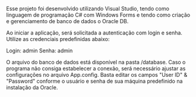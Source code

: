 Esse projeto foi desenvolvido utilizando Visual Studio, tendo como linguagem de programação C# com Windows Forms e tendo como criação e gerenciamento de banco de dados o Oracle DB.

Ao iniciar a aplicação, será solicitada a autenticação com login e senha. Utilize as credenciais predefinidas abaixo:

Login: admin
Senha: admin


O arquivo do banco de dados está disponível na pasta /database. Caso o programa não consiga estabelecer a conexão, será necessário ajustar as configurações no arquivo App.config.
Basta editar os campos "User ID" & "Password" conforme o usuário e senha de sua máquina predefinido na instalação da Oracle.
